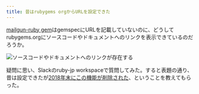 ```yaml
---
title: 昔はrubygems orgからURLを設定できた
---
```

[mailgun-ruby gem](https://rubygems.org/gems/mailgun-ruby)はgemspecにURLを記載していないのに、どうしてrubygems.orgにソースコードやドキュメントへのリンクを表示できているのだろうか。

![](https://lh3.googleusercontent.com/docs/ADP-6oE_LT6YJJXjecifBpic467gyXuyWVwWCjjtiErAU-0CAWgdeDGvPk5DdUBjDFhMKAD_BAxwbB704zucCjpcxQnXY6R8tJUOEow4_v8VTCiHK3B5KaXVu9_LjzSjRra89v-CDbMHXcyqm766L873Lw5M3k9DFpMaKuMoTnJTBzReOhYltmfYGCebpoJNbt8hFkCjKqRKLg3rksnTpskK_JEq17mEjObjOpELP3ppdydfSSDg8sIBVlFWiC7_qAlJhni-6hWyv6XJO-Rb0K2M3lujeEt1W04Glnxbhnv5XZyttYJ9kHJpyYrWHM6sGcrj5X6vw5xauaJMKnuTivY_cXHVd6iFdY6DH38zDoqlTCmqN3ZeN0hwuOluCvoUtYhZ_C9yLNTth-JtGqLclG_FM_d63AikxMwutlF6xv_RHdnCCNCb7ztIwD5XarqQc-O0Wri5Ol-8lUU5HmT3rKGiDyS6dtRe1dW28QHtuQHAyiWu3OBNBCoXla02WgMKmBR7l5OjiAgxeUOy3MU71HXiZFyVemvqvugZSwOi9ekIcuysGr7_a1uVcF9AiZ41HYj5ZjPPrEEWdGeG6jtC7jESTvEpKN25lo_pl5uB-3bUEjuuUXvvB5T_SaLEqMgpUfSneVt3e36vChi6vpmi93wH-VCogKpTLm0aQozBMQcBUGqx-NcHEFRDk8Whcn5SJdVOgsNFO1t-b_k4uvnF2JIlQ71j4lit2AWh80eKp2JG2gFdpM_-wmZlT-aV4bWfnjIKyTi1jWUYyrx_PqplI7XayK7igD5AOWLiwvMos6zX-LoD5nKbhXI5UOm32aMg5JE05EWXEvlA2kZ8GUlRL4geMTsr4FuH6LjrUat27qjOsWd8Nn9on98suusj5Aiqg5p6vUxHJ26TOfNcyoY4D675dRJNgF8omDKTx_U-4CinyeutnI5dy7XQIg2JrFK-UxOrkZ7jAFQ4HeiBtpMZBkvXQpxbd6GXOJcyFqN5qRZoKYMfNQReSeOGCd_olsCMMxlosno9HA8U7cEYYjMmEwYhPMUrqlQ5MS8b8Nhav9aYGzRJ2Yv6W-hsiAXMvAVD30YKXI9VAnvj9W1yHtK4lMOnJMHI8NMtnkLYutSmnWHzPBwEB_BEKHVF1kRhQUe5U9nycY9ainvvcbUazT_TyJoQ1Hs4dm0CY_ErvbarHhft3xr0dE3g9mQg_hx0txFa4wNGJpmUnRz01yZ_8asiOKxgj7lh4aWqE7Tk9dtbltJKlueJmi5q "ソースコードやドキュメントへのリンクが存在する")

疑問に思い、Slackのruby-jp workspaceで質問してみた。すると表題の通り、昔は設定できたが[2018年末にこの機能が削除された](https://github.com/rubygems/rubygems.org/pull/1815)、ということを教えてもらった。
